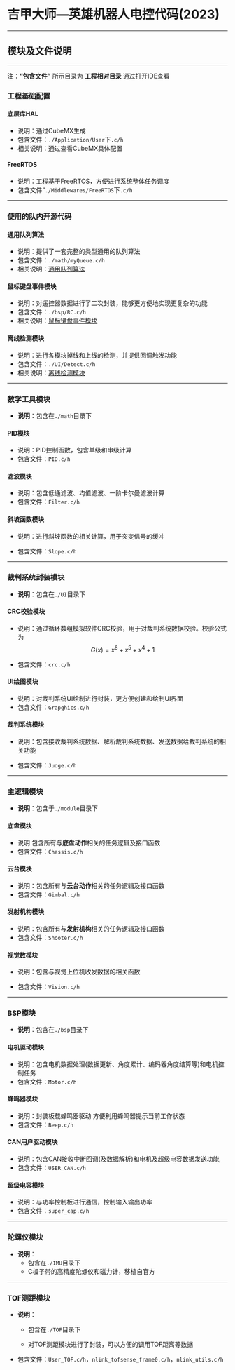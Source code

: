 

# 吉甲大师—英雄机器人电控代码(2023)

---

## 模块及文件说明

---

注：**“包含文件”** 所示目录为 **工程相对目录** 通过打开IDE查看

### 工程基础配置

#### 底层库HAL

* 说明：通过CubeMX生成
* 包含文件：`./Application/User`下`.c/h`
* 相关说明：通过查看CubeMX具体配置

#### FreeRTOS

* 说明：工程基于FreeRTOS，方便进行系统整体任务调度
* 包含文件“`./Middlewares/FreeRTOS`下`.c/h`

---

### 使用的队内开源代码

#### 通用队列算法

* 说明：提供了一套完整的类型通用的队列算法
* 包含文件：`./math/myQueue.c/h`
* 相关说明：[通用队列算法](https://gitee.com/tarsgo-embedded/open-source/tree/master/universal_queue)

#### 鼠标键盘事件模块

* 说明：对遥控器数据进行了二次封装，能够更方便地实现更复杂的功能
* 包含文件：`./bsp/RC.c/h`
* 相关说明：[鼠标键盘事件模块](https://gitee.com/tarsgo-embedded/open-source/tree/master/key_event)

#### 离线检测模块

* 说明：进行各模块掉线和上线的检测，并提供回调触发功能
* 包含文件：`./UI/Detect.c/h`
* 相关说明：[离线检测模块](https://gitee.com/tarsgo-embedded/open-source/tree/master/offline_detect)

---

### 数学工具模块

* **说明**：包含在`./math`目录下

#### PID模块

* 说明：PID控制函数，包含单级和串级计算
* 包含文件：`PID.c/h`

#### 滤波模块

* 说明：包含低通滤波、均值滤波、一阶卡尔曼滤波计算
* 包含文件：`Filter.c/h`

#### 斜坡函数模块

* 说明：进行斜坡函数的相关计算，用于突变信号的缓冲

* 包含文件：`Slope.c/h`

---

### 裁判系统封装模块

* **说明**：包含在`./UI`目录下

#### CRC校验模块

* 说明：通过循环数组模拟软件CRC校验，用于对裁判系统数据校验。校验公式为
  $$
  G(x)=x^8+x^5+x^4+1
  $$

* 包含文件：`crc.c/h`

#### UI绘图模块

* 说明：对裁判系统UI绘制进行封装，更方便创建和绘制UI界面
* 包含文件：`Grapghics.c/h`

#### 裁判系统模块

* 说明：包含接收裁判系统数据、解析裁判系统数据、发送数据给裁判系统的相关功能

* 包含文件：`Judge.c/h`

---

### 主逻辑模块

* **说明**：包含于`./module`目录下

#### 底盘模块

* 说明 包含所有与**底盘动作**相关的任务逻辑及接口函数
* 包含文件：`Chassis.c/h`

#### 云台模块

* 说明：包含所有与**云台动作**相关的任务逻辑及接口函数
* 包含文件：`Gimbal.c/h`

#### 发射机构模块

* 说明：包含所有与**发射机构**相关的任务逻辑及接口函数
* 包含文件：`Shooter.c/h`

#### 视觉数模块

* 说明：包含与视觉上位机收发数据的相关函数

* 包含文件：`Vision.c/h`

---

### BSP模块

* **说明**：包含在`./bsp`目录下

#### 电机驱动模块

* 说明：包含电机数据处理(数据更新、角度累计、编码器角度结算等)和电机控制任务
* 包含文件：`Motor.c/h`

#### 蜂鸣器模块

* 说明：封装板载蜂鸣器驱动 方便利用蜂鸣器提示当前工作状态
* 包含文件：`Beep.c/h`

#### CAN用户驱动模块

* 说明：包含CAN接收中断回调(及数据解析)和电机及超级电容数据发送功能,
* 包含文件：`USER_CAN.c/h`

#### 超级电容模块

* 说明：与功率控制板进行通信，控制输入输出功率
* 包含文件：`super_cap.c/h`

---

### 陀螺仪模块

* **说明**：
  * 包含在`./IMU`目录下
  * C板子带的高精度陀螺仪和磁力计，移植自官方

---

### TOF测距模块

* **说明**：

  * 包含在`./TOF`目录下

  * 对TOF测距模块进行了封装，可以方便的调用TOF距离等数据

* 包含文件：`User_TOF.c/h`，`nlink_tofsense_frame0.c/h`，`nlink_utils.c/h`

